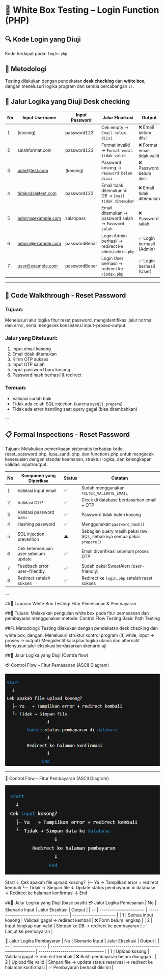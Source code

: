 # 🧪 White Box Testing – Login Function (PHP)

## 🔍 Kode Login yang Diuji
Kode terdapat pada: `login.php`

## 🧠 Metodologi
Testing dilakukan dengan pendekatan **desk checking** dan **white box**, dengan menelusuri logika program dan semua percabangan `if`.

## 🔁 Jalur Logika yang Diuji Desk checking

| No | Input Username       | Input Password | Jalur Eksekusi                                                                 | Output                      |
|----|----------------------|----------------|--------------------------------------------------------------------------------|-----------------------------|
| 1  | (kosong)             | password123    | Cek empty → `Email belum diisi`                                                | ❌ Email belum diisi        |
| 2  | salahformat.com      | password123    | Format invalid → `Format email tidak valid`                                    | ❌ Format email tidak valid |
| 3  | user@test.com        | (kosong)       | Password kosong → `Password belum diisi`                                       | ❌ Password belum diisi     |
| 4  | tidakada@test.com    | password123    | Email tidak ditemukan di DB → `Email tidak ditemukan`                          | ❌ Email tidak ditemukan    |
| 5  | admin@example.com    | salahpass      | Email ditemukan → password salah → `Password salah`                            | ❌ Password salah           |
| 6  | admin@example.com    | passwordBenar  | Login Admin berhasil → redirect ke `admin/admin.php`                           | ✅ Login berhasil (Admin)   |
| 7  | user@example.com     | passwordBenar  | Login User berhasil → redirect ke `/index.php`                                 | ✅ Login berhasil (User)    |


---

## 📘  Code Walkthrough - Reset Password

### Tujuan:
Menelusuri alur logika fitur reset password, mengidentifikasi jalur normal dan error, serta mengecek konsistensi input–proses–output.

### Jalur yang Ditelusuri:
1. Input email kosong
2. Email tidak ditemukan
3. Kirim OTP sukses
4. Input OTP salah
5. Input password baru kosong
6. Password hash berhasil & redirect

### Temuan:
- Validasi sudah baik
- Tidak ada celah SQL injection (karena `mysqli_prepare`)
- Tidak ada error handling saat query gagal (bisa ditambahkan)

--

## 📋 Formal Inspections - Reset Password

Tujuan:
Melakukan pemeriksaan sistematis terhadap kode reset_password.php, lupa_sandi.php, dan functions.php untuk mengecek kesesuaian dengan standar keamanan, struktur logika, dan kelengkapan validasi input/output.

| No | Komponen yang Diperiksa              | Status | Catatan                                                               |
| -- | ------------------------------------ | ------ | --------------------------------------------------------------------- |
| 1  | Validasi input email                 | ✅      | Sudah menggunakan `FILTER_VALIDATE_EMAIL`                             |
| 2  | Validasi OTP                         | ✅      | Dicek di database berdasarkan email + OTP                             |
| 3  | Validasi password baru               | ✅      | Password tidak boleh kosong                                           |
| 4  | Hashing password                     | ✅      | Menggunakan `password_hash()`                                         |
| 5  | SQL injection prevention             | ⚠️     | Sebagian query masih pakai raw SQL, sebaiknya semua pakai `prepare()` |
| 6  | Cek ketersediaan user sebelum update | ✅      | Email diverifikasi sebelum proses OTP                                 |
| 7  | Feedback error user-friendly         | ✅      | Sudah pakai SweetAlert (user-friendly)                                |
| 8  | Redirect setelah sukses              | ✅      | Redirect ke `login.php` setelah reset sukses                          |

--

##📘 Laporan White Box Testing: Fitur Pemesanan & Pembayaran

##🎯 Tujuan:
Melakukan pengujian white box pada fitur pemesanan dan pembayaran menggunakan metode:
Control Flow Testing
Basic Path Testing

##🔍 Metodologi:
Testing dilakukan dengan pendekatan desk checking dan white box, dengan:
Menelusuri struktur kontrol program (if, while, input → proses → output)
Mengidentifikasi jalur logika utama dan alternatif
Menyusun jalur eksekusi berdasarkan skenario uji

##🔄 Jalur Logika yang Diuji (Contra flow)


💳 Control Flow – Fitur Pemesanan (ASCII Diagram)

![Halaman validasi](Screenshot/code1.png)

--------------------------------------------------

🧾 Control Flow – Fitur Pembayaran (ASCII Diagram)


![Halaman validasi](Screenshot/code2.png)

Start
  ↓
Cek apakah file upload kosong?
  ├─ Ya   → Tampilkan error + redirect kembali
  └─ Tidak → Simpan file
                ↓
        Update status pembayaran di database
                ↓
        Redirect ke halaman konfirmasi
                ↓
              End


##🔄 Jalur Logika yang Diuji (basc pasth)
💳 Jalur Logika Pemesanan
| No | Skenario Input          | Jalur Eksekusi                        | Output                 |
| -- | ----------------------- | ------------------------------------- | ---------------------- |
| 1  | Semua input kosong      | Validasi gagal → redirect kembali     | ❌ Form belum lengkap   |
| 2  | Input lengkap dan valid | Simpan ke DB → redirect ke pembayaran | ✅ Lanjut ke pembayaran |


🧾 Jalur Logika Pembayaran
| No | Skenario Input    | Jalur Eksekusi                                                         | Output                            |
| -- | ----------------- | ---------------------------------------------------------------------- | --------------------------------- |
| 1  | Upload kosong     | Validasi gagal → redirect kembali                                      | ❌ Bukti pembayaran belum diunggah |
| 2  | Upload file valid | Simpan file → update status reservasi → redirect ke halaman konfirmasi | ✅ Pembayaran berhasil dikirim     |




